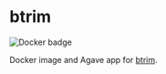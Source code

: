 # btrim

![Docker badge](https://img.shields.io/badge/ImageInfo-_169.6_MB/9_Layers_-blue.svg?style=flat-square)

Docker image and Agave app for <a href="https://www.ncbi.nlm.nih.gov/pubmed/21651976">btrim</a>.
